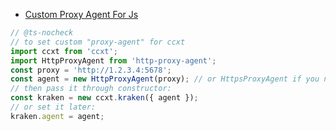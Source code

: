 - [Custom Proxy Agent For Js](./examples/js/)


 ```javascript
 // @ts-nocheck
// to set custom "proxy-agent" for ccxt
import ccxt from 'ccxt';
import HttpProxyAgent from 'http-proxy-agent';
const proxy = 'http://1.2.3.4:5678';
const agent = new HttpProxyAgent(proxy); // or HttpsProxyAgent if you need http
// then pass it through constructor:
const kraken = new ccxt.kraken({ agent });
// or set it later:
kraken.agent = agent;
 
```